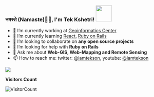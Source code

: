 ### नमस्ते (Namaste)🙏🏻, I'm Tek Kshetri! <img src="https://media.giphy.com/media/12oufCB0MyZ1Go/giphy.gif" width="50">


- 🔭 I’m currently working at [Geoinformatics Center](http://geoinfo.ait.ac.th/)
- 🌱 I’m currently learning [React](https://reactjs.org/), [Ruby on Rails](https://rubyonrails.org/)
- 👯 I’m looking to collaborate on **any open source projects**
- 🤔 I’m looking for help with **Ruby on Rails**
- 💬 Ask me about **Web-GIS, Web-Mapping and Remote Sensing**
- 📫 How to reach me: twitter: [@iamtekson](https://twitter.com/iamtekson), youtube: [@iamtekson](https://www.youtube.com/iamtekson)

<img src="https://github-readme-stats.vercel.app/api?username=iamtekson&&show_icons=true&count_private=true" />

**Visitors Count**

![VisitorCount](https://profile-counter.glitch.me/{iamtekson}/count.svg)
